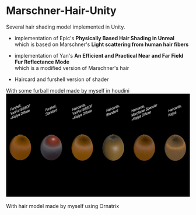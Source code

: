# Marschner-Hair-Unity

Several hair shading model implemented in Unity.  

* implementation of Epic's **Physically Based Hair Shading in Unreal**   
    which is based on Marschner's **Light scattering from human hair fibers**  

* implementation of Yan's **An Efficient and Practical Near and Far Field Fur Reflectance Mode**  
    which is a modified version of Marschner's hair

* Haircard and furshell version of shader  

With some furball model made by myself in houdini  
<img width="600" alt="" src="/Recordings/furball.jpg">

With hair model made by myself using Ornatrix
<img width="600" alt="" src="/Recordings/Hair2_1.png">
<img width="600" alt="" src="/Recordings/Hair2_2.png">